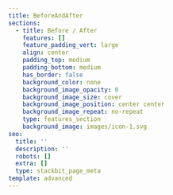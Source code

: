 ```yaml
---
title: BeforeAndAfter
sections:
  - title: Before / After
    features: []
    feature_padding_vert: large
    align: center
    padding_top: medium
    padding_bottom: medium
    has_border: false
    background_color: none
    background_image_opacity: 0
    background_image_size: cover
    background_image_position: center center
    background_image_repeat: no-repeat
    type: features_section
    background_image: images/icon-1.svg
seo:
  title: ''
  description: ''
  robots: []
  extra: []
  type: stackbit_page_meta
template: advanced
---
```

